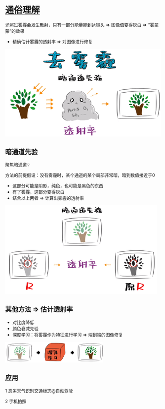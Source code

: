 # [通俗理解](https://www.bilibili.com/video/BV1Cs41137RG)

光照过雾霾会发生散射，只有一部分能量能到达镜头 => 图像值变得灰白 => “雾蒙蒙”的效果

- 精确估计雾霾的透射率 => 对图像进行修复

![image-20210615143315809](https://raw.githubusercontent.com/DaiDuncan/PicUploader/main/img3/20210615143316.png)



## 暗通道先验

聚焦暗通道💡

方法的前提假设：没有雾霾时，某个通道的某个局部非常暗，暗到数值接近于0

- 这部分可能是阴影，纯色，也可能是黑色的东西
- 有了雾霾，这部分变得灰白
- 结合以上两者 => 计算出雾霾的透射率

<img src="https://raw.githubusercontent.com/DaiDuncan/PicUploader/main/img3/20210615143532.png" alt="image-20210615143532292" style="zoom:67%;" />





## 其他方法 => 估计透射率

- 对比度降低
- 颜色衰减先验
- 深度学习：将雾霾作为特征进行学习 => 端到端的图像修复

<img src="https://raw.githubusercontent.com/DaiDuncan/PicUploader/main/img3/20210615143634.png" alt="image-20210615143634015" style="zoom:50%;" />



## 应用

1 恶劣天气识别交通标志@自动驾驶

2 手机拍照